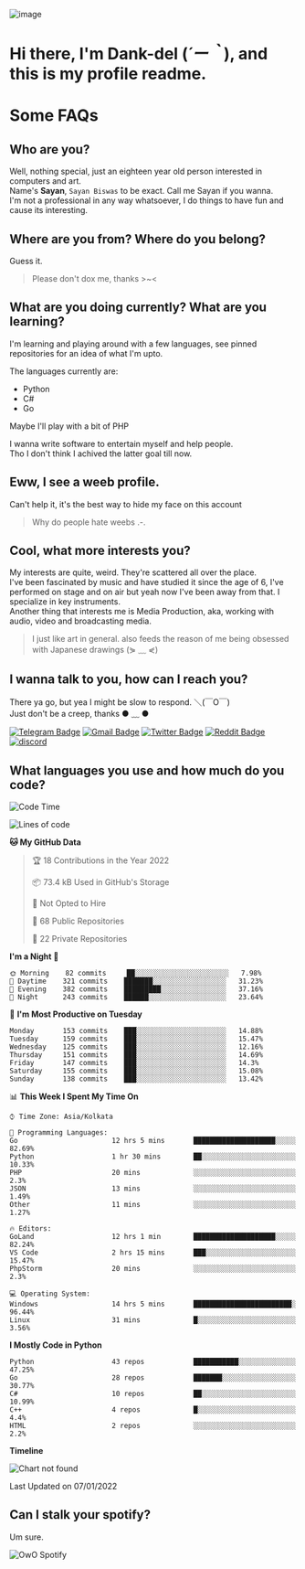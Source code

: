![image](https://user-images.githubusercontent.com/63096193/125182844-29f20800-e22f-11eb-8dc9-b0f2d29647bb.png)

# **Hi there, I'm Dank-del (*´ー｀*), and this is my profile readme.**
<!--  [![Profile views](https://gpvc.arturio.dev/dank-del)](https://github.com/dank-del) -->
# Some FAQs

## **Who are you?**

Well, nothing special, just an eighteen year old person interested in computers and art. \
Name's **Sayan**, `Sayan Biswas` to be exact. Call me Sayan if you wanna. \
I'm not a professional in any way whatsoever, I do things to have fun and cause its interesting.

## **Where are you from? Where do you belong?**

Guess it.
> Please don't dox me, thanks >~<

## **What are you doing currently? What are you learning?**

I'm learning and playing around with a few languages, see pinned repositories for an idea of what I'm upto.

The languages currently are:

- Python
- C#
- Go

Maybe I'll play with a bit of PHP

I wanna write software to entertain myself and help people. \
Tho I don't think I achived the latter goal till now.

## **Eww, I see a weeb profile.**

Can't help it, it's the best way to hide my face on this account
> Why do people hate weebs .-.

## **Cool, what more interests you?**

My interests are quite, weird. They're scattered all over the place. \
I've been fascinated by music and have studied it since the age of 6, I've performed on stage and on air but yeah now I've been away from that. I specialize in key instruments. \
Another thing that interests me is Media Production, aka, working with audio, video and broadcasting media.

> I just like art in general. also feeds the reason of me being obsessed with Japanese drawings (⋟ ﹏ ⋞)

## **I wanna talk to you, how can I reach you?**

There ya go, but yea I might be slow to respond. ＼(￣O￣) \
Just don't be a creep, thanks ● ﹏ ●

[![Telegram Badge](https://img.shields.io/badge/-dank_as_fuck-1ca0f1?style=flat-square&logo=telegram&logoColor=white&link=https://t.me/dank_as_fuck)](https://t.me/dank_as_fuck)
[![Gmail Badge](https://img.shields.io/badge/-chizuru@kanojo.tk-c14438?style=flat-square&logo=Gmail&logoColor=white&link=mailto:chizuru@kanojo.tk)](mailto:chizuru@kanojo.tk)
[![Twitter Badge](https://img.shields.io/twitter/follow/TheDankDel?style=social)](https://twitter.com/TheDankDel)
[![Reddit Badge](https://img.shields.io/reddit/user-karma/combined/dank_as_fuck_?style=social)](https://www.reddit.com/user/dank_as_fuck_/)
[![discord](https://discord-md-badge.vercel.app/api/shield/506536929152466945?style=social)](https://discordapp.com/users/506536929152466945)

## **What languages you use and how much do you code?**

<!--START_SECTION:waka-->
![Code Time](http://img.shields.io/badge/Code%20Time-330%20hrs%2037%20mins-blue)

![Lines of code](https://img.shields.io/badge/From%20Hello%20World%20I%27ve%20Written-865%20Thousand%20lines%20of%20code-blue)

**🐱 My GitHub Data** 

> 🏆 18 Contributions in the Year 2022
 > 
> 📦 73.4 kB Used in GitHub's Storage 
 > 
> 🚫 Not Opted to Hire
 > 
> 📜 68 Public Repositories 
 > 
> 🔑 22 Private Repositories  
 > 
**I'm a Night 🦉** 

```text
🌞 Morning    82 commits     ██░░░░░░░░░░░░░░░░░░░░░░░   7.98% 
🌆 Daytime    321 commits    ███████░░░░░░░░░░░░░░░░░░   31.23% 
🌃 Evening    382 commits    █████████░░░░░░░░░░░░░░░░   37.16% 
🌙 Night      243 commits    ██████░░░░░░░░░░░░░░░░░░░   23.64%

```
📅 **I'm Most Productive on Tuesday** 

```text
Monday       153 commits    ███░░░░░░░░░░░░░░░░░░░░░░   14.88% 
Tuesday      159 commits    ███░░░░░░░░░░░░░░░░░░░░░░   15.47% 
Wednesday    125 commits    ███░░░░░░░░░░░░░░░░░░░░░░   12.16% 
Thursday     151 commits    ███░░░░░░░░░░░░░░░░░░░░░░   14.69% 
Friday       147 commits    ███░░░░░░░░░░░░░░░░░░░░░░   14.3% 
Saturday     155 commits    ███░░░░░░░░░░░░░░░░░░░░░░   15.08% 
Sunday       138 commits    ███░░░░░░░░░░░░░░░░░░░░░░   13.42%

```


📊 **This Week I Spent My Time On** 

```text
⌚︎ Time Zone: Asia/Kolkata

💬 Programming Languages: 
Go                       12 hrs 5 mins       ████████████████████░░░░░   82.69% 
Python                   1 hr 30 mins        ██░░░░░░░░░░░░░░░░░░░░░░░   10.33% 
PHP                      20 mins             ░░░░░░░░░░░░░░░░░░░░░░░░░   2.3% 
JSON                     13 mins             ░░░░░░░░░░░░░░░░░░░░░░░░░   1.49% 
Other                    11 mins             ░░░░░░░░░░░░░░░░░░░░░░░░░   1.27%

🔥 Editors: 
GoLand                   12 hrs 1 min        ████████████████████░░░░░   82.24% 
VS Code                  2 hrs 15 mins       ███░░░░░░░░░░░░░░░░░░░░░░   15.47% 
PhpStorm                 20 mins             ░░░░░░░░░░░░░░░░░░░░░░░░░   2.3%

💻 Operating System: 
Windows                  14 hrs 5 mins       ████████████████████████░   96.44% 
Linux                    31 mins             █░░░░░░░░░░░░░░░░░░░░░░░░   3.56%

```

**I Mostly Code in Python** 

```text
Python                   43 repos            ███████████░░░░░░░░░░░░░░   47.25% 
Go                       28 repos            ███████░░░░░░░░░░░░░░░░░░   30.77% 
C#                       10 repos            ██░░░░░░░░░░░░░░░░░░░░░░░   10.99% 
C++                      4 repos             █░░░░░░░░░░░░░░░░░░░░░░░░   4.4% 
HTML                     2 repos             ░░░░░░░░░░░░░░░░░░░░░░░░░   2.2%

```


**Timeline**

![Chart not found](https://raw.githubusercontent.com/Dank-del/Dank-del/main/charts/bar_graph.png) 


 Last Updated on 07/01/2022
<!--END_SECTION:waka-->

## **Can I stalk your spotify?**

Um sure.

![OwO Spotify](https://spotify-recently-played-readme.vercel.app/api?user=31fdrsslnr7nvq4ytqwtw7c4rxfm&count=5)
